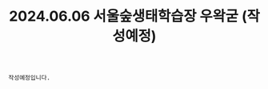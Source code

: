 ﻿---
title: 2024.06.06 서울숲생태학습장 우왁굳 (작성예정)
categories: [2024년촬영]
comments: false
# thumbnail: 
---

`작성예정입니다.`
